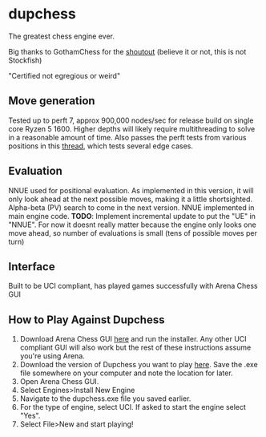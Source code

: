 # dupchess

The greatest chess engine ever.

Big thanks to GothamChess for the [shoutout](https://youtu.be/dITABWFb3qQ?t=10) (believe it or not, this is not Stockfish)

"Certified not egregious or weird"

## Move generation
Tested up to perft 7, approx 900,000 nodes/sec for release build on single core Ryzen 5 1600.  Higher depths will likely require multithreading to solve in a reasonable amount of time.
Also passes the perft tests from various positions in this [thread](http://www.talkchess.com/forum3/viewtopic.php?t=47318), which tests several edge cases.

## Evaluation
NNUE used for positional evaluation.  As implemented in this version, it will only look ahead at the next possible moves, making it a little shortsighted.  Alpha-beta (PV) search to come in the next version.
NNUE implemented in main engine code.  **TODO**: Implement incremental update to put the "UE" in "NNUE".  For now it doesnt really matter because the engine only looks one move ahead, so number of evaluations is small (tens of possible moves per turn)

## Interface
Built to be UCI compliant, has played games successfully with Arena Chess GUI

## How to Play Against Dupchess
1. Download Arena Chess GUI [here](http://www.playwitharena.de/) and run the installer.  Any other UCI compliant GUI will also work but the rest of these instructions assume you're using Arena.
2. Download the version of Dupchess you want to play [here](https://github.com/samgd1031/dupchess/releases).  Save the .exe file somewhere on your computer and note the location for later.
3. Open Arena Chess GUI.
4. Select Engines>Install New Engine
5. Navigate to the dupchess.exe file you saved earlier.
6. For the type of engine, select UCI.  If asked to start the engine select "Yes".
7. Select File>New and start playing!
